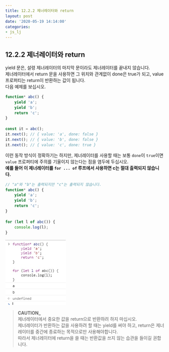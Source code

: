 ```yaml
---
title: 12.2.2 제너레이터와 return
layout: post
date: '2020-05-19 14:14:00'
categories:
- js_lj
---
```


## 12.2.2 제너레이터와 return

yield 문은, 설령 제너레이터의 마지막 문이라도 제너레이터를 끝내지 않습니다.  
제너레이터에서 return 문을 사용하면 그 위치와 관계없이 done은 true가 되고, value 프로퍼티는 return이 반환하는 값이 됩니다.  
다음 예제를 보십시오.

```javascript
function* abc() {
    yield 'a';
    yield 'b';
    return 'c';
}

const it = abc();
it.next(); // { value: 'a', done: false }
it.next(); // { value: 'b', done: false }
it.next(); // { value: 'c', done: true }
```

이런 동작 방식이 정확하기는 하지만, 제너레이터를 사용할 때는 보통 `done`이 `true`이면 `value` 프로퍼티에 주의를 기울이지 않는다는 점을 염두에 두십시오.  
**예를 들어 이 제너레이터를 `for ... of` 루프에서 사용하면 c는 절대 출력되지 않습니다.** 

```javascript
// "a"와 "b"는 출력되지만 "c"는 출력되지 않습니다.
function* abc() {
    yield 'a';
    yield 'b';
    return 'c';
}

for (let l of abc()) {
    console.log(l);
}
```

![](/static/img/learningjs/image102.jpg)

>**CAUTION_**  
>제너레이터에서 중요한 값을 return으로 반환하려 하지 마십시오.  
>제너레이터가 반환하는 값을 사용하려 할 때는 yield를 써야 하고, return은 제너레이터를 중간에 종료하는 목적으로만 사용해야합니다.  
>따라서 제너레이터에 return을 쓸 때는 반환값을 쓰지 않는 습관을 들이길 권합니다.
